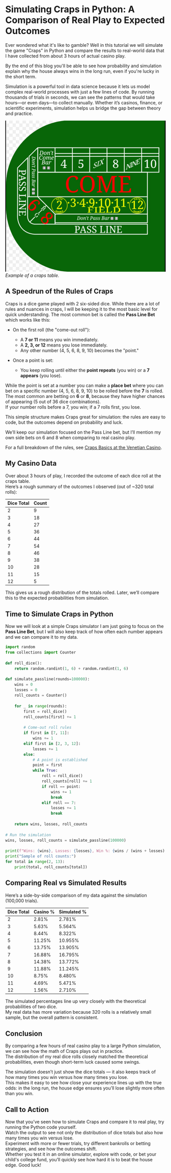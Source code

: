 # Simulating Craps in Python: A Comparison of Real Play to Expected Outcomes

Ever wondered what it's like to gamble? Well in this tutorial we will simulate the game "Craps" in Python and compare the results to real-world data that I have collected from about 3 hours of actual casino play. 

By the end of this blog you'll be able to see how probability and simulation explain why the house always wins in the long run, even if you're lucky in the short term. 

Simulation is a powerful tool in data science because it lets us model complex real-world processes with just a few lines of code. By running thousands of trials in seconds, we can see the patterns that would take hours—or even days—to collect manually. Whether it’s casinos, finance, or scientific experiments, simulation helps us bridge the gap between theory and practice.

![Craps table layout](craps_table.jpg)  
*Example of a craps table.*  


## A Speedrun of the Rules of Craps

Craps is a dice game played with 2 six-sided dice. While there are a lot of rules and nuances in craps, I will be keeping it to the most basic level for quick understanding. The most common bet is called the **Pass Line Bet** which works like this:

- On the first roll (the "come-out roll"):
  - A **7 or 11** means you win immediately.
  - A **2, 3, or 12** means you lose immediately.
  - Any other number (4, 5, 6, 8, 9, 10) becomes the "point."

- Once a point is set:
  - You keep rolling until either the **point repeats** (you win) or a **7 appears** (you lose).

While the point is set at a number you can make a **place bet** where you can bet on a specific number (4, 5, 6, 8, 9, 10) to be rolled before the **7** is rolled. 
The most common are betting on **6** or **8**, because they have higher chances of appearing (5 out of 36 dice combinations).  
If your number rolls before a 7, you win; if a 7 rolls first, you lose.  

This simple structure makes Craps great for simulation: the rules are easy to code, but the outcomes depend on probability and luck.

We’ll keep our simulation focused on the Pass Line bet, but I’ll mention my own side bets on 6 and 8 when comparing to real casino play.

For a full breakdown of the rules, see [Craps Basics at the Venetian Casino](https://www.venetianlasvegas.com/resort/casino/table-games/craps-basic-rules.html).


## My Casino Data

Over about 3 hours of play, I recorded the outcome of each dice roll at the craps table.  
Here’s a rough summary of the outcomes I observed (out of ~320 total rolls):

| Dice Total | Count |
|------------|-------|
| 2          | 9     |
| 3          | 18    |
| 4          | 27    |
| 5          | 36    |
| 6          | 44    |
| 7          | 54    |
| 8          | 46    |
| 9          | 38    |
| 10         | 28    |
| 11         | 15    |
| 12         | 5     |

This gives us a rough distribution of the totals rolled. Later, we’ll compare this to the expected probabilities from simulation.


## Time to Simulate Craps in Python

Now we will look at a simple Craps simulator
I am just going to focus on the **Pass Line Bet**, but I will also keep track of how often each number appears and we can compare it to my data. 


```python
import random
from collections import Counter

def roll_dice():
    return random.randint(1, 6) + random.randint(1, 6)

def simulate_passline(rounds=100000):
    wins = 0
    losses = 0
    roll_counts = Counter()

    for _ in range(rounds):
        first = roll_dice()
        roll_counts[first] += 1

        # Come-out roll rules
        if first in [7, 11]:
            wins += 1
        elif first in [2, 3, 12]:
            losses += 1
        else:
            # A point is established
            point = first
            while True:
                roll = roll_dice()
                roll_counts[roll] += 1
                if roll == point:
                    wins += 1
                    break
                elif roll == 7:
                    losses += 1
                    break

    return wins, losses, roll_counts

# Run the simulation
wins, losses, roll_counts = simulate_passline(100000)

print(f"Wins: {wins}, Losses: {losses}, Win %: {wins / (wins + losses):.3f}")
print("Sample of roll counts:")
for total in range(2, 13):
    print(total, roll_counts[total])
```

## Comparing Real vs Simulated Results

Here’s a side-by-side comparison of my data against the simulation (100,000 trials).
 

| Dice Total | Casino % | Simulated % |
|------------|----------|-------------|
| 2          | 2.81%    | 2.781% |
| 3          | 5.63%    | 5.564% |
| 4          | 8.44%    | 8.322% |
| 5          | 11.25%   | 10.955% |
| 6          | 13.75%   | 13.905% |
| 7          | 16.88%   | 16.795% |
| 8          | 14.38%   | 13.772% |
| 9          | 11.88%   | 11.245% |
| 10         | 8.75%    | 8.480% |
| 11         | 4.69%    | 5.471% |
| 12         | 1.56%    | 2.710% |

The simulated percentages line up very closely with the theoretical probabilities of two dice.  
My real data has more variation because 320 rolls is a relatively small sample, but the overall pattern is consistent.



## Conclusion

By comparing a few hours of real casino play to a large Python simulation, we can see how the math of Craps plays out in practice.  
The distribution of my real dice rolls closely matched the theoretical probabilities, even though short-term luck caused some swings.  

The simulation doesn’t just show the dice totals — it also keeps track of how many times you win versus how many times you lose.  
This makes it easy to see how close your experience lines up with the true odds: in the long run, the house edge ensures you’ll lose slightly more often than you win.

## Call to Action

Now that you’ve seen how to simulate Craps and compare it to real play, try running the Python code yourself.  
Watch the output to see not only the distribution of dice totals but also how many times you win versus lose.  
Experiment with more or fewer trials, try different bankrolls or betting strategies, and see how the outcomes shift.  
Whether you test it in an online simulator, explore with code, or bet your child's college fund, you’ll quickly see how hard it is to beat the house edge. Good luck!
